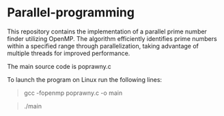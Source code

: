 # Parallel-programming
This repository contains the implementation of a parallel prime number finder utilizing OpenMP. The algorithm efficiently identifies prime numbers within a specified range through parallelization, taking advantage of multiple threads for improved performance.

The main source code is poprawny.c

To launch the program on Linux run the following lines:
> gcc -fopenmp poprawny.c -o main

> ./main 

